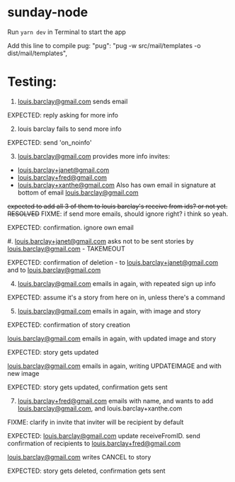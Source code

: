 # sunday-node

Run `yarn dev` in Terminal to start the app

Add this line to compile pug:
"pug": "pug -w src/mail/templates -o dist/mail/templates",

# Testing:

1. louis.barclay@gmail.com sends email

EXPECTED: reply asking for more info

2. louis barclay fails to send more info

EXPECTED: send 'on_noinfo'

3. louis.barclay@gmail.com provides more info
invites:
- louis.barclay+janet@gmail.com
- louis.barclay+fred@gmail.com
- louis.barclay+xanthe@gmail.com
Also has own email in signature at bottom of email
louis.barclay@gmail.com

~~expected to add all 3 of them to louis barclay's receive from ids? or not yet. RESOLVED~~
FIXME: if send more emails, should ignore right? i think so yeah.

EXPECTED: confirmation. ignore own email

#. louis.barclay+janet@gmail.com asks not to be sent stories by louis.barclay@gmail.com - TAKEMEOUT

EXPECTED: confirmation of deletion - to louis.barclay+janet@gmail.com and to louis.barclay@gmail.com

4. louis.barclay@gmail.com emails in again, with repeated sign up info

EXPECTED: assume it's a story from here on in, unless there's a command

5. louis.barclay@gmail.com emails in again, with image and story

EXPECTED: confirmation of story creation


louis.barclay@gmail.com emails in again, with updated image and story

EXPECTED: story gets updated

louis.barclay@gmail.com emails in again, writing UPDATEIMAGE and with new image

EXPECTED: story gets updated, confirmation gets sent

7. louis.barclay+fred@gmail.com emails with name, and wants to add louis.barclay@gmail.com, and louis.barclay+xanthe.com

FIXME: clarify in invite that inviter will be recipient by default

EXPECTED: louis.barclay@gmail.com update receiveFromID. send confirmation of recipients to louis.barclay+fred@gmail.com

louis.barclay@gmail.com writes CANCEL to story

EXPECTED: story gets deleted, confirmation gets sent
